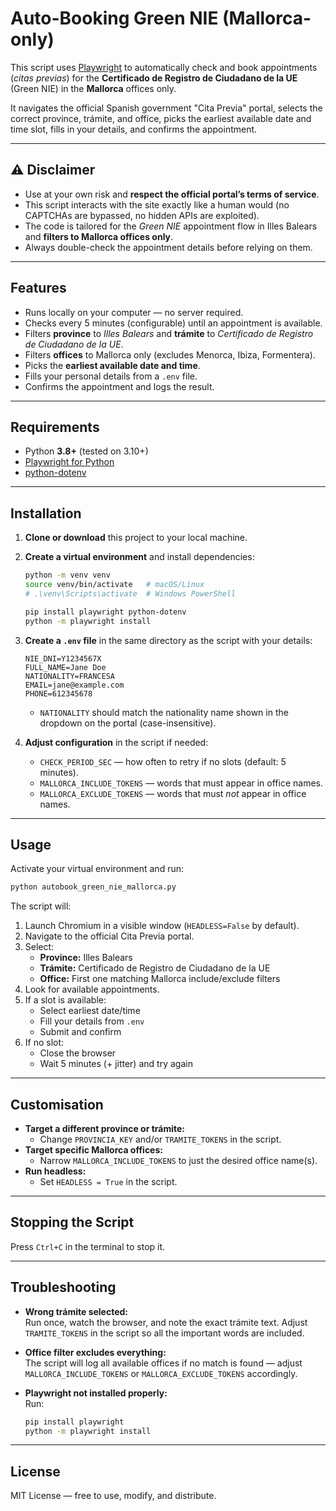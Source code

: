 # Auto-Booking Green NIE (Mallorca-only)

This script uses [Playwright](https://playwright.dev/python/) to automatically check and book appointments (*citas previas*) for the **Certificado de Registro de Ciudadano de la UE** (Green NIE) in the **Mallorca** offices only.

It navigates the official Spanish government "Cita Previa" portal, selects the correct province, trámite, and office, picks the earliest available date and time slot, fills in your details, and confirms the appointment.

---

## ⚠️ Disclaimer

- Use at your own risk and **respect the official portal’s terms of service**.
- This script interacts with the site exactly like a human would (no CAPTCHAs are bypassed, no hidden APIs are exploited).
- The code is tailored for the *Green NIE* appointment flow in Illes Balears and **filters to Mallorca offices only**.
- Always double-check the appointment details before relying on them.

---

## Features

- Runs locally on your computer — no server required.
- Checks every 5 minutes (configurable) until an appointment is available.
- Filters **province** to *Illes Balears* and **trámite** to *Certificado de Registro de Ciudadano de la UE*.
- Filters **offices** to Mallorca only (excludes Menorca, Ibiza, Formentera).
- Picks the **earliest available date and time**.
- Fills your personal details from a `.env` file.
- Confirms the appointment and logs the result.

---

## Requirements

- Python **3.8+** (tested on 3.10+)
- [Playwright for Python](https://playwright.dev/python/)
- [python-dotenv](https://pypi.org/project/python-dotenv/)

---

## Installation

1. **Clone or download** this project to your local machine.

2. **Create a virtual environment** and install dependencies:
   ```bash
   python -m venv venv
   source venv/bin/activate   # macOS/Linux
   # .\venv\Scripts\activate  # Windows PowerShell

   pip install playwright python-dotenv
   python -m playwright install
   ```

3. **Create a `.env` file** in the same directory as the script with your details:
   ```
   NIE_DNI=Y1234567X
   FULL_NAME=Jane Doe
   NATIONALITY=FRANCESA
   EMAIL=jane@example.com
   PHONE=612345678
   ```

   - `NATIONALITY` should match the nationality name shown in the dropdown on the portal (case-insensitive).

4. **Adjust configuration** in the script if needed:
   - `CHECK_PERIOD_SEC` — how often to retry if no slots (default: 5 minutes).
   - `MALLORCA_INCLUDE_TOKENS` — words that must appear in office names.
   - `MALLORCA_EXCLUDE_TOKENS` — words that must *not* appear in office names.

---

## Usage

Activate your virtual environment and run:

```bash
python autobook_green_nie_mallorca.py
```

The script will:

1. Launch Chromium in a visible window (`HEADLESS=False` by default).
2. Navigate to the official Cita Previa portal.
3. Select:
   - **Province:** Illes Balears
   - **Trámite:** Certificado de Registro de Ciudadano de la UE
   - **Office:** First one matching Mallorca include/exclude filters
4. Look for available appointments.
5. If a slot is available:
   - Select earliest date/time
   - Fill your details from `.env`
   - Submit and confirm
6. If no slot:
   - Close the browser
   - Wait 5 minutes (+ jitter) and try again

---

## Customisation

- **Target a different province or trámite:**
  - Change `PROVINCIA_KEY` and/or `TRAMITE_TOKENS` in the script.
- **Target specific Mallorca offices:**
  - Narrow `MALLORCA_INCLUDE_TOKENS` to just the desired office name(s).
- **Run headless:**
  - Set `HEADLESS = True` in the script.

---

## Stopping the Script

Press `Ctrl+C` in the terminal to stop it.

---

## Troubleshooting

- **Wrong trámite selected:**  
  Run once, watch the browser, and note the exact trámite text. Adjust `TRAMITE_TOKENS` in the script so all the important words are included.

- **Office filter excludes everything:**  
  The script will log all available offices if no match is found — adjust `MALLORCA_INCLUDE_TOKENS` or `MALLORCA_EXCLUDE_TOKENS` accordingly.

- **Playwright not installed properly:**  
  Run:
  ```bash
  pip install playwright
  python -m playwright install
  ```

---

## License

MIT License — free to use, modify, and distribute.
